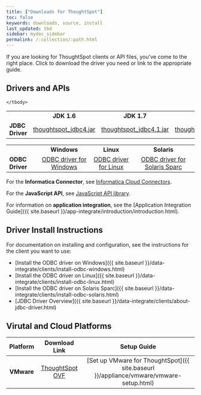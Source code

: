 ```yaml
---
title: ["Downloads for ThoughtSpot"]
toc: false
keywords: downloads, source, install
last_updated: tbd
sidebar: mydoc_sidebar
permalink: /:collection/:path.html
---
```


If you are looking for ThoughtSpot clients or API files, you've come to the right place. Click to download the driver you need or link to the appropriate guide.

## Drivers and APIs

<table padding="1" class="mt-responsive-table mt-responsive-table" table="table">
    <tbody>
        <tr>
            <td class="mt-column-width-20 mt-noheading">&nbsp;</td>
            <td class="mt-column-width-25 mt-noheading" style="text-align:center;"><strong>JDK 1.6</strong></td>
            <td class="mt-column-width-30 mt-noheading" style="text-align:center;"><strong>JDK 1.7</strong></td>
            <td class="mt-column-width-25 mt-noheading" style="text-align:center;"><strong>JDK 1.8</strong></td>
        </tr>
        <tr>
            <td class="mt-column-width-20 mt-noheading"><strong>JDBC Driver</strong></td>
            <td class="mt-column-width-25 mt-noheading" style="text-align:center;"><a href="https://thoughtspot.egnyte.com/dl/kgchCbYEOB/thoughtspot_jdbc4.jar_">thoughtspot_jdbc4.jar</a></td>
            <td class="mt-column-width-30 mt-noheading" style="text-align:center;"><a href="https://thoughtspot.egnyte.com/dl/rVPrgIvZgm/thoughtspot_jdbc41.jar_">thoughtspot_jdbc4.1.jar</a></td>
            <td class="mt-column-width-25 mt-noheading" style="text-align:center;"><a href="https://thoughtspot.egnyte.com/dl/zLB4BxerrC/thoughtspot_jdbc42.jar_">thoughtspot_jdbc4.2.jar</a></td>
        </tr>

    </tbody>
</table>

<table padding="1" class="mt-responsive-table mt-responsive-table" table="table">
    <tbody>
        <tr>
            <td class="mt-column-width-20 mt-noheading">&nbsp;</td>
            <td class="mt-column-width-25 mt-noheading" style="text-align:center;"><strong>Windows</strong></td>
            <td class="mt-column-width-30 mt-noheading" style="text-align:center;"><strong>Linux</strong></td>
            <td class="mt-column-width-25 mt-noheading" style="text-align:center;"><strong>Solaris</strong></td>
        </tr>
        <tr>
            <td class="mt-column-width-20 mt-noheading"><strong>ODBC Driver</strong></td>
            <td class="mt-column-width-25 mt-noheading" style="text-align:center;"><a title="@api/deki/files/3640/ThoughtSpot_windows_odbc_4.2.zip" rel="internal" class="iconitext-16 ext-zip" href="https://thoughtspot.egnyte.com/dl/MrljBtxjri">ODBC driver for Windows</a></td>
            <td class="mt-column-width-30 mt-noheading" style="text-align:center;"><a title="ThoughtSpot_odbc_linux_3.4.tar.gz" rel="internal" class="iconitext-16 ext-gz" href="https://thoughtspot.egnyte.com/dl/hFbkjmVbDZ">ODBC driver for Linux</a></td>
            <td class="mt-column-width-25 mt-noheading" style="text-align:center;"><a title="ThoughtSpot_odbc_solaris_sparc_4.2.tar.gz" rel="internal" class="iconitext-16 ext-gz" href="https://thoughtspot.egnyte.com/dl/xyKZdKw6P3">ODBC driver for Solaris&nbsp;Sparc</a></td>
        </tr>
    </tbody>
</table>

For the <strong>Informatica Connector</strong>, see <a href="http://www.informatica.com/products/cloud-integration/connectivity/connectors.html" rel="external nofollow" class="external">Informatica&nbsp;Cloud&nbsp;Connectors</a>.

For the <strong>JavaScript API</strong>, see <a title="api.min.js" rel="internal" class="iconitext-16 ext-js" href="https://thoughtspot.egnyte.com/dl/D8tbICaVbR">JavaScript API library</a>.

For information on <strong>application integration</strong>, see the [Application Integration Guide]({{ site.baseurl }}/app-integrate/introduction/introduction.html).

## Driver Install Instructions

For documentation on installing and configuration, see the instructions for the client you want to use:

* [Install the ODBC driver on Windows]({{ site.baseurl }}/data-integrate/clients/install-odbc-windows.html)
* [Install the ODBC driver on Linux]({{ site.baseurl }}/data-integrate/clients/install-odbc-linux.html)
* [Install the ODBC driver on Solaris Sparc]({{ site.baseurl }}/data-integrate/clients/install-odbc-solaris.html)
* [JDBC Driver Overview]({{ site.baseurl }}/data-integrate/clients/about-jdbc-driver.html)

## Virutal and Cloud Platforms

| Platform                                                |   Download Link |     Setup Guide |
| :-----------------------:                               | :-------------: | :-------------: |
| **VMware** | [ThoughtSpot OVF](https://thoughtspot.egnyte.com/dl/iWvEqo76Pr) | [Set up VMware for ThoughtSpot]({{ site.baseurl }}/appliance/vmware/vmware-setup.html) |
